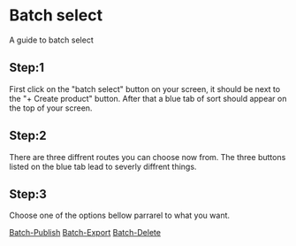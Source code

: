 # Batch select
A guide to batch select


## Step:1
First click on the "batch select" button on your screen, it should be next to the "+ Create product" button. After that a blue tab of sort should appear on the top of your screen.

## Step:2
There are three diffrent routes you can choose now from. The three buttons listed on the blue tab lead to severly diffrent things. 

## Step:3
Choose one of the options bellow parrarel to what you want.

[Batch-Publish](Batch-publish.md)
[Batch-Export](Batch-Export.md)
[Batch-Delete](Batch-delete.md)